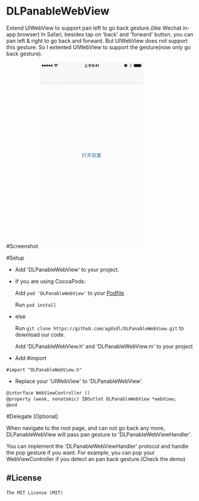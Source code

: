 # DLPanableWebView
Extend UIWebView to support pan left to go back gesture.(like Wechat in-app browser)
In Safari, besides tap on 'back' and 'forward' button,  you can pan left & right to go back and forward.
But UIWebView does not support this gesture. So I extented UIWebView to support the gesture(now only go back gesture).

#Screenshot
![DLPanableWebView](images/demo.gif)

#Setup
* Add 'DLPanableWebView' to your project.
 * If you are using CocoaPods:
 
   Add ```pod 'DLPanableWebView'``` to your [Podfile](http://cocoapods.org/)
   
   Run ```pod install```
 * else
 
   Run ```git clone https://github.com/agdsdl/DLPanableWebView.git``` to download our code.
   
   Add 'DLPanableWebView.h' and 'DLPanableWebView.m' to your project
* Add #import
```objc
#import "DLPanableWebView.h"
```
* Replace your 'UIWebView' to 'DLPanableWebView'.
```objc
@interface WebViewController ()
@property (weak, nonatomic) IBOutlet DLPanableWebView *webView;
@end
```

#Delegate
[Optional]

When navigate to the root page, and can not go back any more, DLPanableWebView will pass pan gesture to 'DLPanableWebViewHandler'.

You can implement the 'DLPanableWebViewHandler' protocol and handle the pop gesture if you want.
For example, you can pop your WebViewController if you detect an pan back gesture.(Check the demo)


#License
--------------------
    The MIT License (MIT)
